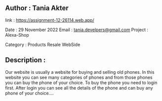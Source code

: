 ## Author : Tania Akter

link : https://assignment-12-26114.web.app/

Date : 29 November 2022
Email : tania.develpers@gmail.com
Project : Alexa-Shop

Category : Products Resale WebSide

## Description :

Our website is usually a website for buying and selling old phones. In this website you can see many categories of phones and from those phones you can buy the phone of your choice. To buy the phone you need to login first. After login you can see all the details of the phone and can buy any phone of your choice....
